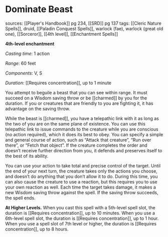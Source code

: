 # Dominate Beast
sources: [[Player's Handbook]] pg 234, [[SRD]] pg 137
tags: [[Cleric Nature Spells]], druid, [[Paladin Conquest Spells]], warlock (fae), warlock (great old one), [[Sorceror]], [[4th level]], [[Enchantment Spells]]

**4th-level enchantment**

*Casting time*: 1 action

*Range*: 60 feet

*Components*: V, S

*Duration*: [[Requires concentration]], up to 1 minute

You attempt to beguile a beast that you can see within range. It must succeed on a Wisdom saving throw or be [[charmed]] by you for the duration. If you or creatures that are friendly to you are fighting it, it has advantage on the saving throw.

While the beast is [[charmed]], you have a telepathic link with it as long as the two of you are on the same plane of existence. You can use this telepathic link to issue commands to the creature while you are conscious (no action required), which it does its best to obey. You can specify a simple and general course of action, such as “Attack that creature”, “Run over there”, or “Fetch that object”. If the creature completes the order and doesn’t receive further direction from you, it defends and preserves itself to the best of its ability.

You can use your action to take total and precise control of the target. Until the end of your next turn, the creature takes only the actions you choose, and doesn’t do anything that you don’t allow it to do. During this time, you can also cause the creature to use a reaction, but this requires you to use your own reaction as well. Each time the target takes damage, it makes a new Wisdom saving throw against the spell. If the saving throw succeeds, the spell ends.

**At Higher Levels.** When you cast this spell with a 5th-level spell slot, the duration is [[Requires concentration]], up to 10 minutes. When you use a 6th-level spell slot, the duration is [[Requires concentration]], up to 1 hour. When you use a spell slot of 7th level or higher, the duration is [[Requires concentration]], up to 8 hours.
